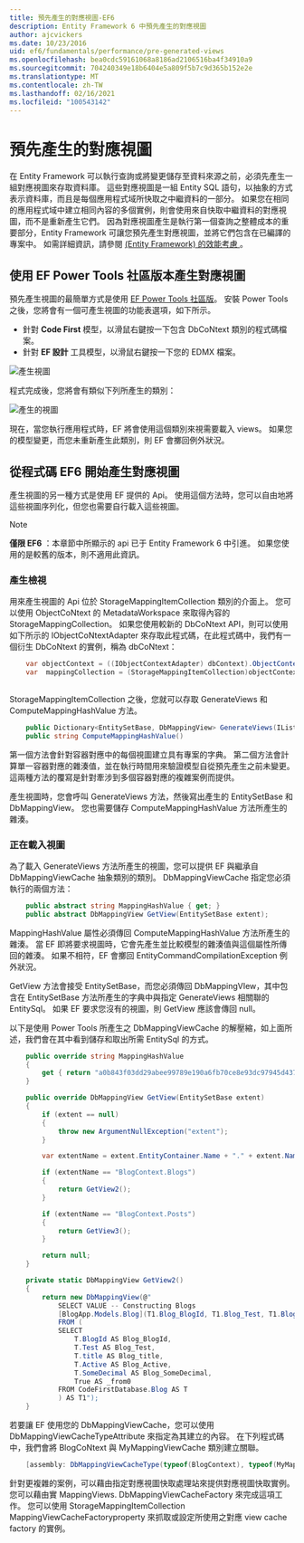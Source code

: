 ```yaml
---
title: 預先產生的對應視圖-EF6
description: Entity Framework 6 中預先產生的對應視圖
author: ajcvickers
ms.date: 10/23/2016
uid: ef6/fundamentals/performance/pre-generated-views
ms.openlocfilehash: bea0cdc59161068a8186ad2106516ba4f34910a9
ms.sourcegitcommit: 704240349e18b6404e5a809f5b7c9d365b152e2e
ms.translationtype: MT
ms.contentlocale: zh-TW
ms.lasthandoff: 02/16/2021
ms.locfileid: "100543142"
---
```

# <a name="pre-generated-mapping-views"></a>預先產生的對應視圖
在 Entity Framework 可以執行查詢或將變更儲存至資料來源之前，必須先產生一組對應視圖來存取資料庫。 這些對應視圖是一組 Entity SQL 語句，以抽象的方式表示資料庫，而且是每個應用程式域所快取之中繼資料的一部分。 如果您在相同的應用程式域中建立相同內容的多個實例，則會使用來自快取中繼資料的對應視圖，而不是重新產生它們。 因為對應視圖產生是執行第一個查詢之整體成本的重要部分，Entity Framework 可讓您預先產生對應視圖，並將它們包含在已編譯的專案中。 如需詳細資訊，請參閱  [ (Entity Framework) 的效能考慮 ](xref:ef6/fundamentals/performance/perf-whitepaper)。

## <a name="generating-mapping-views-with-the-ef-power-tools-community-edition"></a>使用 EF Power Tools 社區版本產生對應視圖

預先產生視圖的最簡單方式是使用 [EF Power Tools 社區版](https://marketplace.visualstudio.com/items?itemName=ErikEJ.EntityFramework6PowerToolsCommunityEdition)。 安裝 Power Tools 之後，您將會有一個可產生視圖的功能表選項，如下所示。

-   針對 **Code First** 模型，以滑鼠右鍵按一下包含 DbCoNtext 類別的程式碼檔案。
-   針對 **EF 設計** 工具模型，以滑鼠右鍵按一下您的 EDMX 檔案。

![產生視圖](~/ef6/media/generateviews.png)

程式完成後，您將會有類似下列所產生的類別：

![產生的視圖](~/ef6/media/generatedviews.png)

現在，當您執行應用程式時，EF 將會使用這個類別來視需要載入 views。 如果您的模型變更，而您未重新產生此類別，則 EF 會擲回例外狀況。

## <a name="generating-mapping-views-from-code---ef6-onwards"></a>從程式碼 EF6 開始產生對應視圖

產生視圖的另一種方式是使用 EF 提供的 Api。 使用這個方法時，您可以自由地將這些視圖序列化，但您也需要自行載入這些視圖。

> [!NOTE]
> **僅限 EF6** ：本章節中所顯示的 api 已于 Entity Framework 6 中引進。 如果您使用的是較舊的版本，則不適用此資訊。

### <a name="generating-views"></a>產生檢視

用來產生視圖的 Api 位於 StorageMappingItemCollection 類別的介面上。 您可以使用 ObjectCoNtext 的 MetadataWorkspace 來取得內容的 StorageMappingCollection。 如果您使用較新的 DbCoNtext API，則可以使用如下所示的 IObjectCoNtextAdapter 來存取此程式碼，在此程式碼中，我們有一個衍生 DbCoNtext 的實例，稱為 dbCoNtext：

``` csharp
    var objectContext = ((IObjectContextAdapter) dbContext).ObjectContext;
    var  mappingCollection = (StorageMappingItemCollection)objectContext.MetadataWorkspace
                                                                        .GetItemCollection(DataSpace.CSSpace);
```

StorageMappingItemCollection 之後，您就可以存取 GenerateViews 和 ComputeMappingHashValue 方法。

``` csharp
    public Dictionary<EntitySetBase, DbMappingView> GenerateViews(IList<EdmSchemaError> errors)
    public string ComputeMappingHashValue()
```

第一個方法會針對容器對應中的每個視圖建立具有專案的字典。 第二個方法會計算單一容器對應的雜湊值，並在執行時間用來驗證模型自從預先產生之前未變更。 這兩種方法的覆寫是針對牽涉到多個容器對應的複雜案例而提供。

產生視圖時，您會呼叫 GenerateViews 方法，然後寫出產生的 EntitySetBase 和 DbMappingView。 您也需要儲存 ComputeMappingHashValue 方法所產生的雜湊。

### <a name="loading-views"></a>正在載入視圖

為了載入 GenerateViews 方法所產生的視圖，您可以提供 EF 與繼承自 DbMappingViewCache 抽象類別的類別。 DbMappingViewCache 指定您必須執行的兩個方法：

``` csharp
    public abstract string MappingHashValue { get; }
    public abstract DbMappingView GetView(EntitySetBase extent);
```

MappingHashValue 屬性必須傳回 ComputeMappingHashValue 方法所產生的雜湊。 當 EF 即將要求視圖時，它會先產生並比較模型的雜湊值與這個屬性所傳回的雜湊。 如果不相符，EF 會擲回 EntityCommandCompilationException 例外狀況。

GetView 方法會接受 EntitySetBase，而您必須傳回 DbMappingVIew，其中包含在 EntitySetBase 方法所產生的字典中與指定 GenerateViews 相關聯的 EntitySql。 如果 EF 要求您沒有的視圖，則 GetView 應該會傳回 null。

以下是使用 Power Tools 所產生之 DbMappingViewCache 的解壓縮，如上面所述，我們會在其中看到儲存和取出所需 EntitySql 的方式。

``` csharp
    public override string MappingHashValue
    {
        get { return "a0b843f03dd29abee99789e190a6fb70ce8e93dc97945d437d9a58fb8e2afd2e"; }
    }

    public override DbMappingView GetView(EntitySetBase extent)
    {
        if (extent == null)
        {
            throw new ArgumentNullException("extent");
        }

        var extentName = extent.EntityContainer.Name + "." + extent.Name;

        if (extentName == "BlogContext.Blogs")
        {
            return GetView2();
        }

        if (extentName == "BlogContext.Posts")
        {
            return GetView3();
        }

        return null;
    }

    private static DbMappingView GetView2()
    {
        return new DbMappingView(@"
            SELECT VALUE -- Constructing Blogs
            [BlogApp.Models.Blog](T1.Blog_BlogId, T1.Blog_Test, T1.Blog_title, T1.Blog_Active, T1.Blog_SomeDecimal)
            FROM (
            SELECT
                T.BlogId AS Blog_BlogId,
                T.Test AS Blog_Test,
                T.title AS Blog_title,
                T.Active AS Blog_Active,
                T.SomeDecimal AS Blog_SomeDecimal,
                True AS _from0
            FROM CodeFirstDatabase.Blog AS T
            ) AS T1");
    }
```

若要讓 EF 使用您的 DbMappingViewCache，您可以使用 DbMappingViewCacheTypeAttribute 來指定為其建立的內容。 在下列程式碼中，我們會將 BlogCoNtext 與 MyMappingViewCache 類別建立關聯。

``` csharp
    [assembly: DbMappingViewCacheType(typeof(BlogContext), typeof(MyMappingViewCache))]
```

針對更複雜的案例，可以藉由指定對應視圖快取處理站來提供對應視圖快取實例。 您可以藉由實 MappingViews. DbMappingViewCacheFactory 來完成這項工作。 您可以使用 StorageMappingItemCollection MappingViewCacheFactoryproperty 來抓取或設定所使用之對應 view cache factory 的實例。
